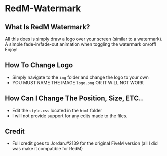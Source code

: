 # RedM-Watermark
## What Is RedM Watermark? 
All this does is simply draw a logo over your screen (similar to a watermark). A simple fade-in/fade-out animation when toggling the watermark on/off! Enjoy!

## How To Change Logo
* Simply navigate to the `img` folder and change the logo to your own
* YOU MUST NAME THE IMAGE `logo.png` OR IT WILL NOT WORK

## How Can I Change The Position, Size, ETC..
* Edit the `style.css` located in the `html` folder
* I will not provide support for any edits made to the files.

## Credit
* Full credit goes to Jordan.#2139 for the original FiveM version (all I did was make it compatible for RedM)
